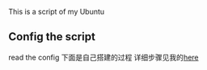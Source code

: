 This is a script of my Ubuntu
## Config the script
read the config
下面是自己搭建的过程
详细步骤见我的[here](http://blog.csdn.net/u014015972/article/details/50647504)

